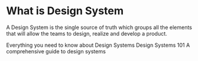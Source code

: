 # What is Design System

A Design System is the single source of truth which groups all the elements that will allow the teams to design, realize and develop a product.

<BadgeLink colorScheme='yellow' badgeText='Read' href='https://uxdesign.cc/everything-you-need-to-know-about-design-systems-54b109851969'>Everything you need to know about Design Systems</BadgeLink>
<BadgeLink colorScheme='yellow' badgeText='Read' href='https://www.nngroup.com/articles/design-systems-101/'>Design Systems 101</BadgeLink>
<BadgeLink colorScheme='yellow' badgeText='Read' href='https://www.invisionapp.com/inside-design/guide-to-design-systems/'>A comprehensive guide to design systems</BadgeLink>

